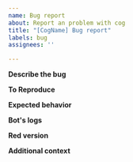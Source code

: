 ```yaml
---
name: Bug report
about: Report an problem with cog
title: "[CogName] Bug report"
labels: bug
assignees: ''

---
```


**Describe the bug**
<!-- A clear and concise description of what the bug is. -->

**To Reproduce**
<!-- Steps to reproduce the behavior -->

**Expected behavior**
<!-- A clear and concise description of what you expected to happen. -->

**Bot's logs**
<!-- If there an traceback - please provide it -->

**Red version**
<!-- Version of Red-Discord bot that bug occurred on -->

**Additional context**
<!-- Add any other context about the problem here. -->
